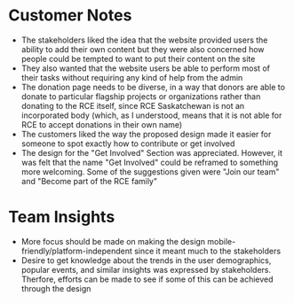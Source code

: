 # Customer Notes

* The stakeholders liked the idea that the website provided users the ability to add their own content but they were also concerned how people could be tempted to want to put their content on the site
* They also wanted that the website users be able to perform most of their tasks without requiring any kind of help from the admin
* The donation page needs to be diverse, in a way that donors are able to donate to particular flagship projects or organizations rather than donating to the RCE itself, since RCE Saskatchewan is not an incorporated body (which, as I understood, means that it is not able for RCE to accept donations in their own name)
* The customers liked the way the proposed design made it easier for someone to spot exactly how to contribute or get involved
* The design for the "Get Involved" Section was appreciated. However, it was felt that the name "Get Involved" could be reframed to something more welcoming. Some of the suggestions given were "Join our team" and "Become part of the RCE family"

# Team Insights

* More focus should be made on making the design mobile-friendly/platform-independent since it meant much to the stakeholders
* Desire to get knowledge about the trends in the user demographics, popular events, and similar insights was expressed by stakeholders. Therfore, efforts can be made to see if some of this can be achieved through the design
